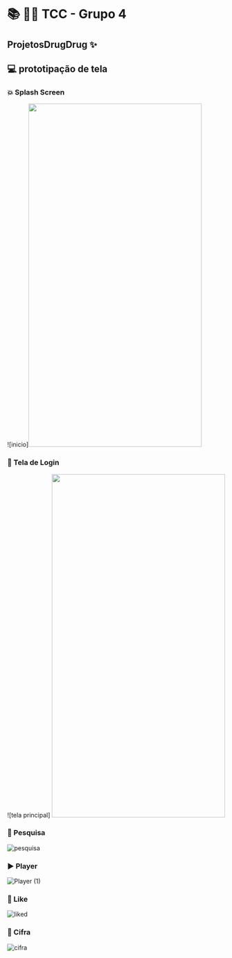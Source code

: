 # 📚 👩‍💻 TCC - Grupo 4

## ProjetosDrugDrug ✨

## 💻 prototipação de tela

### 💥 Splash Screen
![inicio]<img src="https://user-images.githubusercontent.com/83253328/165187028-35ecbb18-4560-4e95-8295-3bf5c68ace76.png" width="400" height="790">

### 👀 Tela de Login
![tela principal] <img src="https://user-images.githubusercontent.com/83253328/165187549-c6f77fab-69d5-4886-8ab8-d16e2d690495.png" width="400" height="790">
  
### 🔎 Pesquisa
![pesquisa](https://user-images.githubusercontent.com/48697810/133344551-4c797080-2aad-46e7-b068-4c292485e75a.png)

### ▶️ Player
![Player (1)](https://user-images.githubusercontent.com/48697810/133345461-2b9601fc-4d3b-4c78-9c2d-1464ca457707.png)

### 💖 Like
![liked](https://user-images.githubusercontent.com/48697810/133344583-07505e5b-16f4-42b8-bad6-a1958770765f.png)

### 🎼 Cifra
![cifra](https://user-images.githubusercontent.com/48697810/133344587-24d78bbe-6262-447f-b945-f3b12ddcbb83.png)
